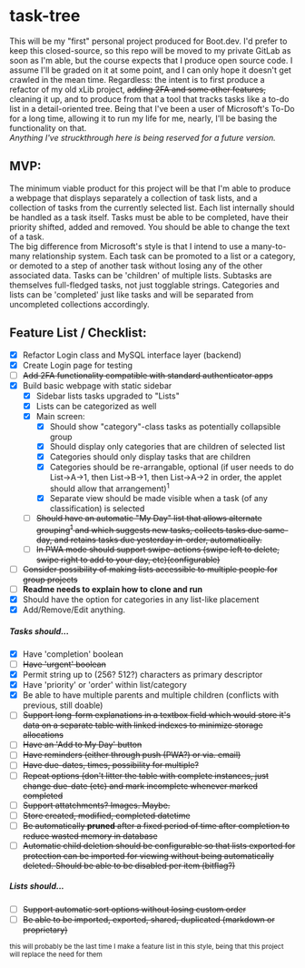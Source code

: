 # task-tree
This will be my "first" personal project produced for Boot.dev. I'd prefer to keep this closed-source, so this repo will be moved to my private GitLab as soon as I'm able, but the course expects that I produce open source code. I assume I'll be graded on it at some point, and I can only hope it doesn't get crawled in the mean time. Regardless: the intent is to first produce a refactor of my old xLib project, ~~adding 2FA and some other features,~~ cleaning it up, and to produce from that a tool that tracks tasks like a to-do list in a detail-oriented tree. Being that I've been a user of Microsoft's To-Do for a long time, allowing it to run my life for me, nearly, I'll be basing the functionality on that.  
*Anything I've struckthrough here is being reserved for a future version.*

## MVP:
The minimum viable product for this project will be that I'm able to produce a webpage that displays separately a collection of task lists, and a collection of tasks from the currently selected list. Each list internally should be handled as a task itself. Tasks must be able to be completed, have their priority shifted, added and removed. You should be able to change the text of a task.  
The big difference from Microsoft's style is that I intend to use a many-to-many relationship system. Each task can be promoted to a list or a category, or demoted to a step of another task without losing any of the other associated data. Tasks can be 'children' of multiple lists. Subtasks are themselves full-fledged tasks, not just togglable strings. Categories and lists can be 'completed' just like tasks and will be separated from uncompleted collections accordingly.

## Feature List / Checklist:
- [x] Refactor Login class and MySQL interface layer (backend)
- [x] Create Login page for testing
- [ ] ~~Add 2FA functionality compatible with standard authenticator apps~~
- [x] Build basic webpage with static sidebar
  - [x] Sidebar lists tasks upgraded to "Lists"
  - [x] Lists can be categorized as well
  - [x] Main screen:
    - [x] Should show "category"-class tasks as potentially collapsible group
    - [x] Should display only categories that are children of selected list
    - [x] Categories should only display tasks that are children
    - [x] Categories should be re-arrangable, optional (if user needs to do List->A->1, then List->B->1, then List->A->2 in order, the applet should allow that arrangement)<sup>1</sup>
    - [x] Separate view should be made visible when a task (of any classification) is selected
  - [ ] ~~Should have an automatic "My Day" list that allows alternate grouping<sup>1</sup> and which suggests new tasks, collects tasks due same-day, and retains tasks due yesterday in-order, automatically.~~
  - [ ] ~~In PWA mode should support swipe-actions (swipe left to delete, swipe right to add to your day, etc)(configurable)~~
- [ ] ~~Consider possibility of making lists accessible to multiple people for group projects~~
- [ ] **Readme needs to explain how to clone and run**
- [x] Should have the option for categories in any list-like placement
- [x] Add/Remove/Edit anything.

##### Tasks should...
- [x] Have 'completion' boolean
- [ ] ~~Have 'urgent' boolean~~
- [x] Permit string up to (256? 512?) characters as primary descriptor
- [x] Have 'priority' or 'order' within list/category
- [x] Be able to have multiple parents and multiple children (conflicts with previous, still doable)
- [ ] ~~Support long-form explanations in a textbox field which would store it's data on a separate table with linked indexes to minimize storage allocations~~
- [ ] ~~Have an 'Add to My Day' button~~
- [ ] ~~Have reminders (either through push (PWA?) or via. email)~~
- [ ] ~~Have due-dates, times, possibility for multiple?~~
- [ ] ~~Repeat options (don't litter the table with complete instances, just change due-date (etc) and mark incomplete whenever marked completed~~
- [ ] ~~Support attatchments? Images. Maybe.~~
- [ ] ~~Store created, modified, completed datetime~~
- [ ] ~~Be automatically **pruned** after a fixed period of time after completion to reduce wasted memory in database~~
- [ ] ~~Automatic child deletion should be configurable so that lists exported for protection can be imported for viewing without being automatically deleted. Should be able to be disabled per item (bitflag?)~~

##### Lists should...
- [ ] ~~Support automatic sort options without losing custom order~~
- [ ] ~~Be able to be imported, exported, shared, duplicated (markdown or proprietary)~~

<sub>this will probably be the last time I make a feature list in this style, being that this project will replace the need for them</sub>
